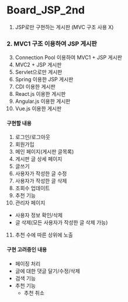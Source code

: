 # Board_JSP_2nd
1. JSP로만 구현하는 게시판 (MVC 구조 사용 X)
### 2. MVC1 구조 이용하여 JSP 게시판
3. Connection Pool 이용하여 MVC1 + JSP 게시판
4. MVC2 + JSP 게시판
5. Servlet으로만 게시판
6. Spring 이용한 JSP 게시판
7. CDI 이용한 게시판
8. React.js 이용한 게시판
9. Angular.js 이용한 게시판
10. Vue.js 이용한 게시판


#### 구현할 내용
1. 로그인/로그아웃
2. 회원가입
3. 메인 페이지(게시판 글목록)
4. 게시판 글 상세 페이지
5. 글쓰기
6. 사용자가 작성한 글 수정
7. 사용자가 작성한 글 삭제
8. 조회수 업데이트    
9. 추천 기능    
10. 관리자 페이지  
  * 사용자 정보 확인/삭제
  * 글 삭제(모든 사용자가 작성한 글 삭제 가능)
11. 추천 수에 따른 상위에 노출


#### 구현 고려중인 내용
* 페이징 처리
* 글에 대한 댓글 달기/수정/삭제
* 검색 기능
* 추천 기능
  * 추천 취소
